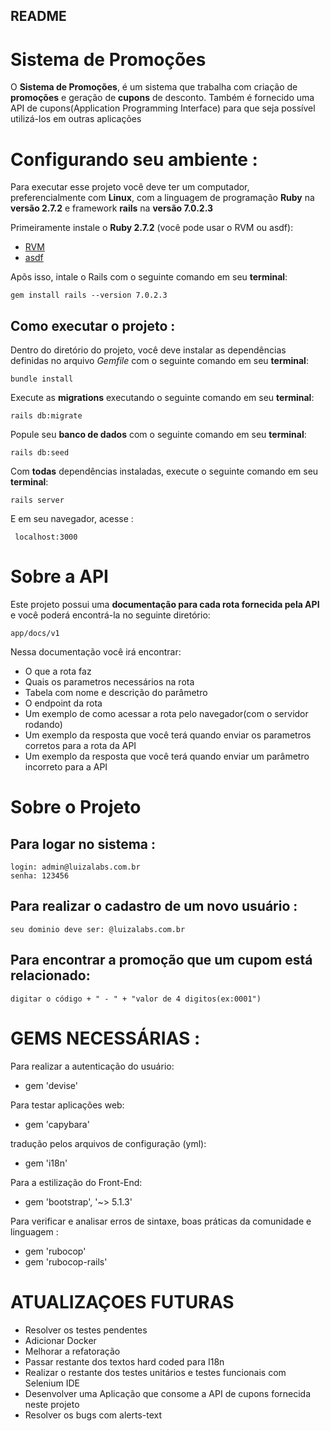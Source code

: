 ## README
# Sistema de Promoções

O **Sistema de Promoções**, é um sistema que trabalha com criação de **promoções** e geração de **cupons** de desconto.
Também é fornecido uma API de cupons(Application Programming Interface) para que seja possível utilizá-los em outras aplicações

# Configurando seu ambiente :

Para executar esse projeto você deve ter um computador, preferencialmente com **Linux**, com a linguagem de programação **Ruby** na **versão 2.7.2** e framework **rails** na **versão 7.0.2.3**

Primeiramente instale o **Ruby 2.7.2** (você pode usar o RVM ou asdf):

* [RVM](https://rvm.io/)
* [asdf](https://github.com/asdf-vm/asdf)

Apõs isso, intale o Rails com o seguinte comando em seu **terminal**:
 ```
gem install rails --version 7.0.2.3
 ```

## Como executar o projeto :

Dentro do diretório do projeto, você deve instalar as dependências definidas no arquivo *Gemfile* com o seguinte comando em seu **terminal**:

 ```
 bundle install
```

Execute as **migrations** executando o seguinte comando em seu **terminal**:

 ```
 rails db:migrate
 ```

Popule seu **banco de dados** com o seguinte comando em seu **terminal**:

```
rails db:seed
```

Com **todas** dependências instaladas, execute o seguinte comando em seu **terminal**:

 ```
 rails server
 ```
E em seu navegador, acesse :
 ```
  localhost:3000
 ```


# Sobre a API

Este projeto possui uma **documentação para cada rota fornecida pela API** e você poderá encontrá-la no seguinte diretório:
  ```
  app/docs/v1
  ```
Nessa documentação você irá encontrar:
 * O que a rota faz
 * Quais os parametros necessários na rota
 * Tabela com nome e descrição do parâmetro
 * O endpoint da rota
 * Um exemplo de como acessar a rota pelo navegador(com o servidor rodando)
 * Um exemplo da resposta que você terá quando enviar os parametros corretos para a rota da API
 * Um exemplo da resposta que você terá quando enviar um parâmetro incorreto para a API

# Sobre o Projeto
## Para logar no sistema :
```
login: admin@luizalabs.com.br
senha: 123456
```
## Para realizar o cadastro de um novo usuário :
```
seu dominio deve ser: @luizalabs.com.br
```
## Para encontrar a promoção que um cupom está relacionado:
```
digitar o código + " - " + "valor de 4 digitos(ex:0001")
```


# GEMS NECESSÁRIAS :
Para realizar a autenticação do usuário:
* gem 'devise'

Para testar aplicações web:
* gem 'capybara'

tradução pelos arquivos de configuração (yml):
* gem 'i18n'

Para a estilização do Front-End:
* gem 'bootstrap', '~> 5.1.3'

Para verificar e analisar erros de sintaxe, boas práticas da comunidade e linguagem :
* gem 'rubocop'
* gem 'rubocop-rails'


# ATUALIZAÇOES FUTURAS
* Resolver os testes pendentes
* Adicionar Docker
* Melhorar a refatoração
* Passar restante dos textos hard coded para I18n
* Realizar o restante dos testes unitários e testes funcionais com Selenium IDE
* Desenvolver uma Aplicação que consome a API de cupons fornecida neste projeto
* Resolver os bugs com alerts-text